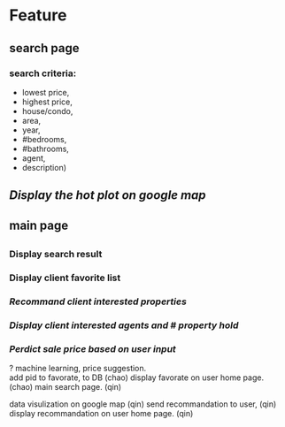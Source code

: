 # Feature 

##  search page 
### search criteria: 
* lowest price, 
* highest price, 
* house/condo, 
* area,
* year, 
* #bedrooms, 
* #bathrooms,
* agent, 
* description)<h2> 
##  _Display the hot plot on google map_
## main page <h2>
###  Display search result 
### Display client favorite list
### _Recommand client interested properties_
### _Display client interested agents and # property hold_
### _Perdict sale price based on user input_


? machine learning, price suggestion.  
add pid to favorate, to DB  (chao)
display favorate on user home page. (chao)
main search page. (qin)

data visulization on google map (qin)
send recommandation to user,  (qin)
display recommandation on user home page. (qin)
